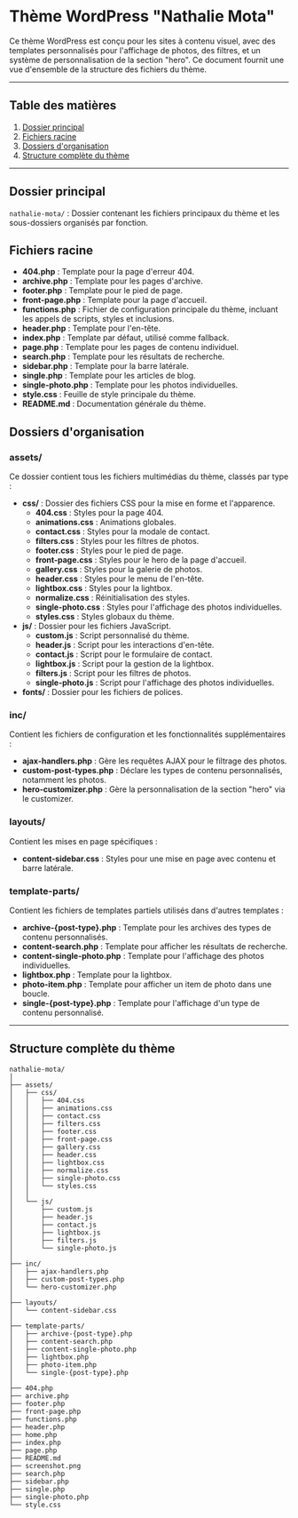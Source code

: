 # Thème WordPress "Nathalie Mota"

Ce thème WordPress est conçu pour les sites à contenu visuel, avec des templates personnalisés pour l'affichage de photos, des filtres, et un système de personnalisation de la section "hero". Ce document fournit une vue d'ensemble de la structure des fichiers du thème.

---

## Table des matières
1. [Dossier principal](#dossier-principal)
2. [Fichiers racine](#fichiers-racine)
3. [Dossiers d'organisation](#dossiers-dorganisation)
4. [Structure complète du thème](#structure-complète-du-thème)

---

## Dossier principal

`nathalie-mota/` : Dossier contenant les fichiers principaux du thème et les sous-dossiers organisés par fonction.

## Fichiers racine

- **404.php** : Template pour la page d'erreur 404.
- **archive.php** : Template pour les pages d'archive.
- **footer.php** : Template pour le pied de page.
- **front-page.php** : Template pour la page d'accueil.
- **functions.php** : Fichier de configuration principale du thème, incluant les appels de scripts, styles et inclusions.
- **header.php** : Template pour l'en-tête.
- **index.php** : Template par défaut, utilisé comme fallback.
- **page.php** : Template pour les pages de contenu individuel.
- **search.php** : Template pour les résultats de recherche.
- **sidebar.php** : Template pour la barre latérale.
- **single.php** : Template pour les articles de blog.
- **single-photo.php** : Template pour les photos individuelles.
- **style.css** : Feuille de style principale du thème.
- **README.md** : Documentation générale du thème.

## Dossiers d'organisation

### assets/

Ce dossier contient tous les fichiers multimédias du thème, classés par type :

- **css/** : Dossier des fichiers CSS pour la mise en forme et l'apparence.
  - **404.css** : Styles pour la page 404.
  - **animations.css** : Animations globales.
  - **contact.css** : Styles pour la modale de contact.
  - **filters.css** : Styles pour les filtres de photos.
  - **footer.css** : Styles pour le pied de page.
  - **front-page.css** : Styles pour le hero de la page d'accueil.
  - **gallery.css** : Styles pour la galerie de photos.
  - **header.css** : Styles pour le menu de l'en-tête.
  - **lightbox.css** : Styles pour la lightbox.
  - **normalize.css** : Réinitialisation des styles.
  - **single-photo.css** : Styles pour l'affichage des photos individuelles.
  - **styles.css** : Styles globaux du thème.
- **js/** : Dossier pour les fichiers JavaScript.
  - **custom.js** : Script personnalisé du thème.
  - **header.js** : Script pour les interactions d'en-tête.
  - **contact.js** : Script pour le formulaire de contact.
  - **lightbox.js** : Script pour la gestion de la lightbox.
  - **filters.js** : Script pour les filtres de photos.
  - **single-photo.js** : Script pour l'affichage des photos individuelles.
- **fonts/** : Dossier pour les fichiers de polices.

### inc/

Contient les fichiers de configuration et les fonctionnalités supplémentaires :

- **ajax-handlers.php** : Gère les requêtes AJAX pour le filtrage des photos.
- **custom-post-types.php** : Déclare les types de contenu personnalisés, notamment les photos.
- **hero-customizer.php** : Gère la personnalisation de la section "hero" via le customizer.

### layouts/

Contient les mises en page spécifiques :

- **content-sidebar.css** : Styles pour une mise en page avec contenu et barre latérale.

### template-parts/

Contient les fichiers de templates partiels utilisés dans d'autres templates :

- **archive-{post-type}.php** : Template pour les archives des types de contenu personnalisés.
- **content-search.php** : Template pour afficher les résultats de recherche.
- **content-single-photo.php** : Template pour l'affichage des photos individuelles.
- **lightbox.php** : Template pour la lightbox.
- **photo-item.php** : Template pour afficher un item de photo dans une boucle.
- **single-{post-type}.php** : Template pour l'affichage d'un type de contenu personnalisé.

---

## Structure complète du thème

```plaintext
nathalie-mota/
│
├── assets/
│   ├── css/
│   │   ├── 404.css
│   │   ├── animations.css
│   │   ├── contact.css
│   │   ├── filters.css
│   │   ├── footer.css
│   │   ├── front-page.css
│   │   ├── gallery.css
│   │   ├── header.css
│   │   ├── lightbox.css
│   │   ├── normalize.css
│   │   ├── single-photo.css
│   │   └── styles.css
│   │
│   └── js/
│       ├── custom.js
│       ├── header.js
│       ├── contact.js
│       ├── lightbox.js
│       ├── filters.js
│       └── single-photo.js
│
├── inc/
│   ├── ajax-handlers.php
│   ├── custom-post-types.php
│   └── hero-customizer.php
│
├── layouts/
│   └── content-sidebar.css
│
├── template-parts/
│   ├── archive-{post-type}.php
│   ├── content-search.php
│   ├── content-single-photo.php
│   ├── lightbox.php
│   ├── photo-item.php
│   └── single-{post-type}.php
│
├── 404.php
├── archive.php
├── footer.php
├── front-page.php
├── functions.php
├── header.php
├── home.php
├── index.php
├── page.php
├── README.md
├── screenshot.png
├── search.php
├── sidebar.php
├── single.php
├── single-photo.php
└── style.css
